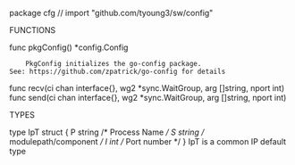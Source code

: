 package cfg // import "github.com/tyoung3/sw/config"


FUNCTIONS

func pkgConfig() *config.Config

        PkgConfig initializes the go-config package.
    See: https://github.com/zpatrick/go-config for details

func recv(ci chan interface{}, wg2 *sync.WaitGroup, arg []string, nport int)
func send(ci chan interface{}, wg2 *sync.WaitGroup, arg []string, nport int)

TYPES

type IpT struct {
	P string /* Process Name  */
	S string /* modulepath/component */
	I int    /* Port number */
}
    IpT is a common IP default type


